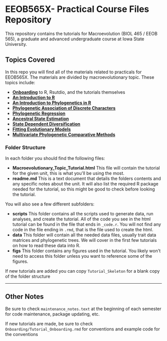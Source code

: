 # EEOB565X- Practical Course Files Repository

This repository contains the tutorials for Macroevolution (BIOL 465 / EEOB 565), a graduate and advanced undergraduate course at Iowa State University. 

## Topics Covered

In this repo you will find all of the materials related to practicals for EEOB565X. The materials are divided by macroevolutionary topic. These topics include:
* [**Onboarding**](https://eeob-macroevolution.github.io/Practicals/Onboarding_RIntro/Setting_up_R_Rstudio.html) to R, Rsutdio, and the tutorials themselves
* [**An Introduction to R**](https://eeob-macroevolution.github.io/Practicals/Onboarding_RIntro/intro_to_R.html)
* [**An Introduction to Phylogenetics in R**](https://eeob-macroevolution.github.io/Practicals/Intro_to_Phylo/intro_to_phylo.html)
* [**Phylogenetic Association of Discrete Characters**](https://eeob-macroevolution.github.io/Practicals/Phylo_Assoc_Discrete/Phylo_Assoc_Discrete_Tutorial.html)
* [**Phylogenetic Regression**](https://eeob-macroevolution.github.io/Practicals/Phylo_Regression/Phylo_Regression_Tutorial.html)
* [**Ancestral State Estimation**](https://eeob-macroevolution.github.io/Practicals/Ancestral_State_Estimation/AncStateEstimation_Tutorial.html)
* [**State Dependent Diversification**](https://eeob-macroevolution.github.io/Practicals/BiSSE_HiSSE/HiSSE_BiSSE_tutorial.html)
* [**Fitting Evolutionary Models**](https://eeob-macroevolution.github.io/Practicals/Fitting_Evol_Models/Fit_Evol_Models_Tutorial.html)
* [**Multivariate Phylogenetic Comparative Methods**](https://eeob-macroevolution.github.io/Practicals/MultivariatePCMs/MultivariatePCM_Tutorial.html)

### Folder Structure

In each folder you should find the following files:

* **Macroevolutionary_Topic_Tutorial.html** This file will contain the tutorial for the given unit, this is what you'll be using the most.
* **readme.md** This is a text document that details the folders contents and any specific notes about the unit. It will also list the required R package needed for the tutorial, so this might be good to check before looking the tutorial.

You will also see a few different subfolders: 

* **scripts** This folder contains all the scripts used to generate data, run analyses, and create the tutorial. All of the code you see in the html tutorial can be found in the file that ends in `_code.r`. You will not find any code in the file ending in `.rmd`, that is the file used to create the html.
* **data** This folder will contain all the needed data files, usually trait data matrices and phylogenetic trees. We will cover in the first few tutorials on how to read these data into R.
* **figs** This folder contains any figures used in the tutorial. You likely won't need to access this folder unless you want to reference some of the figures. 

If new tutorials are added you can copy `Tutorial_Skeleton` for a blank copy of the folder structure

----

## Other Notes

Be sure to check `maintenance_notes.text` at the beginning of each semester for code maintenance, package updating, etc. 

If new tutorials are made, be sure to check `Onboarding/Tutorial_Onboarding.rmd` for conventions and example code for the conventions 
